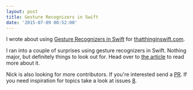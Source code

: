 ```yaml
---
layout: post
title: Gesture Recognizers in Swift
date: '2015-07-09 00:52:00'
---
```


I wrote about using [Gesture Recognizers in Swift](https://thatthinginswift.com/gesture-recognizers-swift/) for [thatthinginswift.com](https://thatthinginswift.com).

I ran into a couple of surprises using gesture recognizers in Swift. Nothing major, but definitely things to look out for. Head over to [the article](https://thatthinginswift.com/gesture-recognizers-swift) to read more about it. 

Nick is also looking for more contributors. If you're interested send a [PR](https://github.com/nickoneill/thatthinginswift/pulls). If you need inspiration for topics take a look at issues [8](https://github.com/nickoneill/thatthinginswift/issues/8).